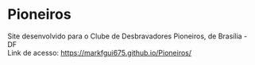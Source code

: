 # Pioneiros
Site desenvolvido para o Clube de Desbravadores Pioneiros, de Brasília - DF <br> 
Link de acesso: https://markfgui675.github.io/Pioneiros/
